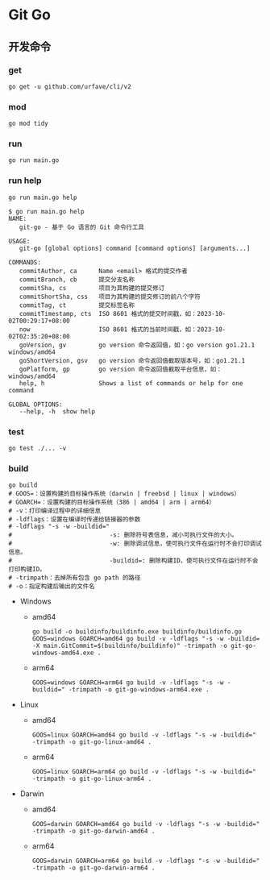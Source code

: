 # Git Go

## 开发命令

### get

```shell
go get -u github.com/urfave/cli/v2
```

### mod

```shell
go mod tidy
```

### run

```shell
go run main.go
```

### run help

```shell
go run main.go help
```

```shell
$ go run main.go help
NAME:
   git-go - 基于 Go 语言的 Git 命令行工具

USAGE:
   git-go [global options] command [command options] [arguments...]

COMMANDS:
   commitAuthor, ca      Name <email> 格式的提交作者
   commitBranch, cb      提交分支名称
   commitSha, cs         项目为其构建的提交修订
   commitShortSha, css   项目为其构建的提交修订的前八个字符
   commitTag, ct         提交标签名称
   commitTimestamp, cts  ISO 8601 格式的提交时间戳，如：2023-10-02T00:29:17+08:00
   now                   ISO 8601 格式的当前时间戳，如：2023-10-02T02:35:20+08:00
   goVersion, gv         go version 命令返回值，如：go version go1.21.1 windows/amd64
   goShortVersion, gsv   go version 命令返回值截取版本号，如：go1.21.1
   goPlatform, gp        go version 命令返回值截取平台信息，如：windows/amd64
   help, h               Shows a list of commands or help for one command

GLOBAL OPTIONS:
   --help, -h  show help
```

### test

```shell
go test ./... -v
```

### build

```shell
go build
# GOOS=：设置构建的目标操作系统（darwin | freebsd | linux | windows）
# GOARCH=：设置构建的目标操作系统（386 | amd64 | arm | arm64）
# -v：打印编译过程中的详细信息
# -ldflags：设置在编译时传递给链接器的参数
# -ldflags "-s -w -buildid="
#                           -s: 删除符号表信息，减小可执行文件的大小。
#                           -w: 删除调试信息，使可执行文件在运行时不会打印调试信息。
#                           -buildid=: 删除构建ID，使可执行文件在运行时不会打印构建ID。
# -trimpath：去掉所有包含 go path 的路径
# -o：指定构建后输出的文件名
```

- Windows
    - amd64
        ```shell
        go build -o buildinfo/buildinfo.exe buildinfo/buildinfo.go
        GOOS=windows GOARCH=amd64 go build -v -ldflags "-s -w -buildid= -X main.GitCommit=$(buildinfo/buildinfo)" -trimpath -o git-go-windows-amd64.exe .
        ```
    - arm64
        ```shell
        GOOS=windows GOARCH=arm64 go build -v -ldflags "-s -w -buildid=" -trimpath -o git-go-windows-arm64.exe .
        ```

- Linux
    - amd64
        ```shell
        GOOS=linux GOARCH=amd64 go build -v -ldflags "-s -w -buildid=" -trimpath -o git-go-linux-amd64 .
        ```
    - arm64
        ```shell
        GOOS=linux GOARCH=arm64 go build -v -ldflags "-s -w -buildid=" -trimpath -o git-go-linux-arm64 .
        ```

- Darwin
    - amd64
        ```shell
        GOOS=darwin GOARCH=amd64 go build -v -ldflags "-s -w -buildid=" -trimpath -o git-go-darwin-amd64 .
        ```
    - arm64
        ```shell
        GOOS=darwin GOARCH=arm64 go build -v -ldflags "-s -w -buildid=" -trimpath -o git-go-darwin-arm64 .
        ```
